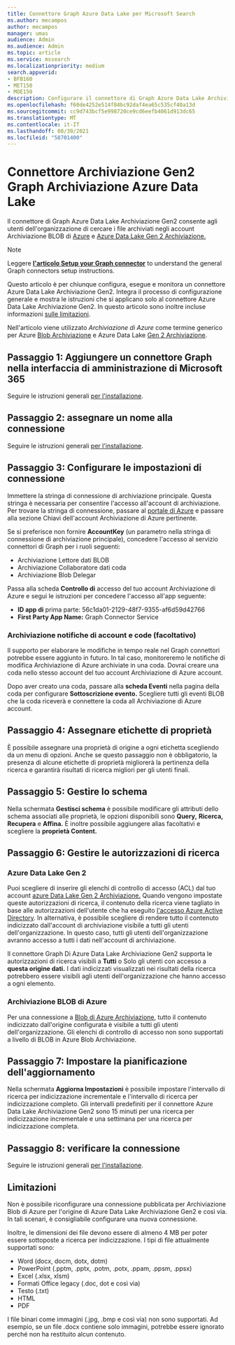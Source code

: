 ```yaml
---
title: Connettore Graph Azure Data Lake per Microsoft Search
ms.author: mecampos
author: mecampos
manager: umas
audience: Admin
ms.audience: Admin
ms.topic: article
ms.service: mssearch
ms.localizationpriority: medium
search.appverid:
- BFB160
- MET150
- MOE150
description: Configurare il connettore di Graph Azure Data Lake Archiviazione Gen2 per Microsoft Search
ms.openlocfilehash: f60de4252e514f84bc92daf4ea65c535cf40a13d
ms.sourcegitcommit: cc9d743bcf5e998720ce9cd6eefb4061d913dc65
ms.translationtype: MT
ms.contentlocale: it-IT
ms.lasthandoff: 08/30/2021
ms.locfileid: "58701400"
---
```

<!---Previous ms.author: monaray --->

# <a name="azure-data-lake-storage-gen2-graph-connector"></a>Connettore Archiviazione Gen2 Graph Archiviazione Azure Data Lake

Il connettore di Graph Azure Data Lake Archiviazione Gen2 consente agli utenti dell'organizzazione di cercare i file archiviati negli account Archiviazione BLOB di [Azure](/azure/storage/blobs/storage-blobs-introduction) e [Azure Data Lake Gen 2 Archiviazione.](/azure/storage/blobs/data-lake-storage-introduction)

> [!NOTE]
> Leggere [**l'articolo Setup your Graph connector**](configure-connector.md) to understand the general Graph connectors setup instructions.

Questo articolo è per chiunque configura, esegue e monitora un connettore Azure Data Lake Archiviazione Gen2. Integra il processo di configurazione generale e mostra le istruzioni che si applicano solo al connettore Azure Data Lake Archiviazione Gen2. In questo articolo sono inoltre incluse informazioni [sulle limitazioni](#limitations).

Nell'articolo viene utilizzato *Archiviazione di Azure* come termine generico per Azure [Blob Archiviazione](/azure/storage/blobs/storage-blobs-introduction) e Azure Data Lake [Gen 2 Archiviazione](/azure/storage/blobs/data-lake-storage-introduction).

## <a name="step-1-add-a-graph-connector-in-the-microsoft-365-admin-center"></a>Passaggio 1: Aggiungere un connettore Graph nella interfaccia di amministrazione di Microsoft 365

Seguire le istruzioni generali [per l'installazione](./configure-connector.md).
<!---If the above phrase does not apply, delete it and insert specific details for your data source that are different from general setup instructions.-->

## <a name="step-2-name-the-connection"></a>Passaggio 2: assegnare un nome alla connessione

Seguire le istruzioni generali [per l'installazione](./configure-connector.md).
<!---If the above phrase does not apply, delete it and insert specific details for your data source that are different from general setup instructions.-->

## <a name="step-3-configure-the-connection-settings"></a>Passaggio 3: Configurare le impostazioni di connessione

Immettere la stringa di connessione di archiviazione principale. Questa stringa è necessaria per consentire l'accesso all'account di archiviazione. Per trovare la stringa di connessione, passare al [portale di Azure](https://ms.portal.azure.com/#home) e passare alla sezione Chiavi dell'account Archiviazione di Azure pertinente. 

Se si preferisce non fornire **AccountKey** (un parametro nella stringa di connessione di archiviazione principale), concedere l'accesso al servizio connettori di Graph per i ruoli seguenti:

* Archiviazione Lettore dati BLOB
* Archiviazione Collaboratore dati coda
* Archiviazione Blob Delegar

Passa alla scheda **Controllo di** accesso del tuo account Archiviazione di Azure e segui le istruzioni per concedere l'accesso all'app seguente:

* **ID app di** prima parte: 56c1da01-2129-48f7-9355-af6d59d42766
* **First Party App Name:** Graph Connector Service

### <a name="storage-account-and-queue-notifications-optional"></a>Archiviazione notifiche di account e code (facoltativo)

Il supporto per elaborare le modifiche in tempo reale nel Graph connettori potrebbe essere aggiunto in futuro. In tal caso, monitoreremo le notifiche di modifica Archiviazione di Azure archiviate in una coda. Dovrai creare una coda nello stesso account del tuo account Archiviazione di Azure account.

Dopo aver creato una coda, passare alla **scheda Eventi** nella pagina della coda per configurare **Sottoscrizione evento.** Scegliere tutti gli eventi BLOB che la coda riceverà e connettere la coda all Archiviazione di Azure account.

## <a name="step-4-assign-property-labels"></a>Passaggio 4: Assegnare etichette di proprietà

È possibile assegnare una proprietà di origine a ogni etichetta scegliendo da un menu di opzioni. Anche se questo passaggio non è obbligatorio, la presenza di alcune etichette di proprietà migliorerà la pertinenza della ricerca e garantirà risultati di ricerca migliori per gli utenti finali.

## <a name="step-5-manage-schema"></a>Passaggio 5: Gestire lo schema

Nella schermata **Gestisci schema** è possibile modificare gli attributi dello schema associati alle proprietà, le opzioni disponibili sono **Query,** **Ricerca,** **Recupera** e **Affina.** È inoltre possibile aggiungere alias facoltativi e scegliere la **proprietà Content.**

## <a name="step-6-manage-search-permissions"></a>Passaggio 6: Gestire le autorizzazioni di ricerca

### <a name="azure-data-lake-gen-2"></a>Azure Data Lake Gen 2

Puoi scegliere di inserire gli elenchi di controllo di accesso (ACL) dal tuo account [azure Data Lake Gen 2 Archiviazione.](/azure/storage/blobs/data-lake-storage-introduction) Quando vengono impostate queste autorizzazioni di ricerca, il contenuto della ricerca viene tagliato in base alle autorizzazioni dell'utente che ha eseguito [l'accesso Azure Active Directory](/azure/active-directory/). In alternativa, è possibile scegliere di rendere tutto il contenuto indicizzato dall'account di archiviazione visibile a tutti gli utenti dell'organizzazione. In questo caso, tutti gli utenti dell'organizzazione avranno accesso a tutti i dati nell'account di archiviazione.

Il connettore Graph Di Azure Data Lake Archiviazione Gen2 supporta le autorizzazioni di ricerca visibili a **Tutti** o Solo gli utenti con accesso a **questa origine dati.** I dati indicizzati visualizzati nei risultati della ricerca potrebbero essere visibili agli utenti dell'organizzazione che hanno accesso a ogni elemento.

### <a name="azure-blob-storage"></a>Archiviazione BLOB di Azure

Per una connessione a [Blob di Azure Archiviazione](/azure/storage/blobs/storage-blobs-introduction), tutto il contenuto indicizzato dall'origine configurata è visibile a tutti gli utenti dell'organizzazione. Gli elenchi di controllo di accesso non sono supportati a livello di BLOB in Azure Blob Archiviazione.

## <a name="step-7-set-the-refresh-schedule"></a>Passaggio 7: Impostare la pianificazione dell'aggiornamento

Nella schermata **Aggiorna Impostazioni** è possibile impostare l'intervallo di ricerca per indicizzazione incrementale e l'intervallo di ricerca per indicizzazione completo. Gli intervalli predefiniti per il connettore Azure Data Lake Archiviazione Gen2 sono 15 minuti per una ricerca per indicizzazione incrementale e una settimana per una ricerca per indicizzazione completa.

## <a name="step-8-review-connection"></a>Passaggio 8: verificare la connessione

Seguire le istruzioni generali [per l'installazione](./configure-connector.md).
<!---If the above phrase does not apply, delete it and insert specific details for your data source that are different from general setup instructions.-->

<!---## Troubleshooting-->
<!---Insert troubleshooting recommendations for this data source-->

## <a name="limitations"></a>Limitazioni

Non è possibile riconfigurare una connessione pubblicata per Archiviazione Blob di Azure per l'origine di Azure Data Lake Archiviazione Gen2 e così via. In tali scenari, è consigliabile configurare una nuova connessione.

Inoltre, le dimensioni dei file devono essere di almeno 4 MB per poter essere sottoposte a ricerca per indicizzazione. I tipi di file attualmente supportati sono:

* Word (docx, docm, dotx, dotm)
* PowerPoint (.pptm, .pptx, .potm, .potx, .ppam, .ppsm, .ppsx)
* Excel (.xlsx, xlsm)
* Formati Office legacy (.doc, dot e così via)
* Testo (.txt)
* HTML
* PDF

I file binari come immagini (.jpg, .bmp e così via) non sono supportati. Ad esempio, se un file .docx contiene solo immagini, potrebbe essere ignorato perché non ha restituito alcun contenuto.
